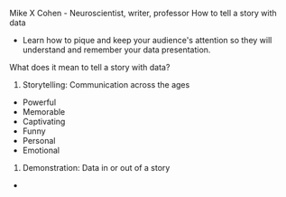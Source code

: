 Mike X Cohen - Neuroscientist, writer, professor
How to tell a story with data
  - Learn how to pique and keep your audience's attention so they will understand and remember your data presentation.


What does it mean to tell a story with data?

1. Storytelling: Communication across the ages
  - Powerful
  - Memorable
  - Captivating
  - Funny
  - Personal
  - Emotional

1. Demonstration: Data in or out of a story
  - 
